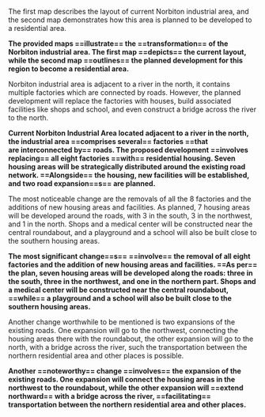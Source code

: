 The first map describes the layout of current Norbiton industrial area, and the second map demonstrates how this area is planned to be developed to a residential area.

**The provided maps ==illustrate== the ==transformation== of the Norbiton industrial area. The first map ==depicts== the current layout, while the second map ==outlines== the planned development for this region to become a residential area.**

Norbiton industrial area is adjacent to a river in the north, it contains multiple factories which are connected by roads. However, the planned development will replace the factories with houses, build associated facilities like shops and school, and even construct a bridge across the river to the north.

**Current Norbiton Industrial Area located adjacent to a river in the north, the industrial area ==comprises several== factories ==that are interconnected by== roads. The proposed development ==involves replacing== all eight factories ==with== residential housing. Seven housing areas will be strategically distributed around the existing road network. ==Alongside== the housing, new facilities will be established, and two road expansion==s== are planned.**

The most noticeable change are the removals of all the 8 factories and the additions of new housing areas and facilities. As planned, 7 housing areas will be developed around the roads, with 3 in the south, 3 in the northwest, and 1 in the north. Shops and a medical center will be constructed near the central roundabout, and a playground and a school will also be built close to the southern housing areas.

**The most significant change==s== ==involve== the removal of all eight factories and the addition of new housing areas and facilities. ==As per== the plan, seven housing areas will be developed along the roads: three in the south, three in the northwest, and one in the northern part. Shops and a medical center will be constructed near the central roundabout, ==while== a playground and a school will also be built close to the southern housing areas.**

Another change worthwhile to be mentioned is two expansions of the existing roads. One expansion will go to the northwest, connecting the housing areas there with the roundabout, the other expansion will go to the north, with a bridge across the river, such the transportation between the northern residential area and other places is possible. 

**Another ==noteworthy== change ==involves== the expansion of the existing roads. One expansion will connect the housing areas in the northwest to the roundabout, while the other expansion will ==extend northward== with a bridge across the river, ==facilitating== transportation between the northern residential area and other places.**